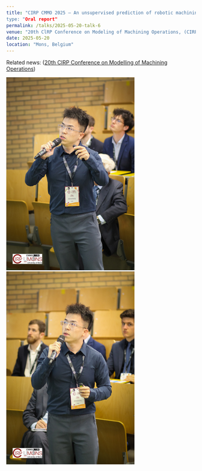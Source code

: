 ```yaml
---
title: "CIRP CMMO 2025 — An unsupervised prediction of robotic machining error for new tasks under historical tasks knowledge distillation
type: "Oral report"
permalink: /talks/2025-05-20-talk-6
venue: "20th ClRP Conference on Modeling of Machining Operations, (CIRP CMMO 2025)"
date: 2025-05-20
location: "Mons, Belgium"
---
```


Related news: ([20th CIRP Conference on Modelling of Machining Operations](https://web.umons.ac.be/gmec/en/research-activities/cirp-cmmo-2025/))

<img src="..\images\CMMO_1.jpg" alt="ICIRA" style="zoom:50%;" />

<img src="..\images\CMMO_2.jpg" alt="ICIRA" style="zoom:50%;" />

